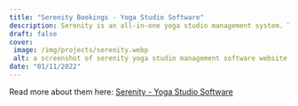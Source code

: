 ```yaml
---
title: "Serenity Bookings - Yoga Studio Software"
description: Serenity is an all-in-one yoga studio management system. This software runs off the successful GymMaster platform and has been tailored to suit the needs of Yoga, Pilates and other booking based businesses.
draft: false
cover: 
 image: /img/projects/serenity.webp
 alt: a screenshot of serenity yoga studio management software website
date: "01/11/2022"
---
```


Read more about them here: <a href="https://www.serenitybookings.com">Serenity - Yoga Studio Software</a>